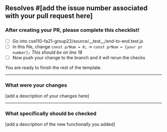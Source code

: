 ## Resolves #[add the issue number associated with your pull request here]

### After creating your PR, please complete this checklist!

- [ ] Go into cse110-fa21-group22/source/\_\_test\_\_/end-to-end.test.js 
- [ ] In this file, change `const prNum = 0;` -> `const prNum = {your pr number};` _This should be on line 18_
- [ ] Now push your change to the branch and it will rerun the checks

You are ready to finish the rest of the template.

---

### What were your changes

[add a description of your changes here]

---

### What specifically should be checked

[add a description of the new functionally you added]
